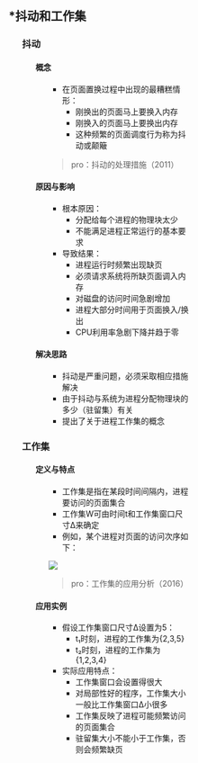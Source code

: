 <div style="float: left; width: 64%; padding: 1%;">

## *抖动和工作集  

<ul>

### 抖动  

<ul>

#### 概念

<ul>

- 在页面置换过程中出现的最糟糕情形：
  - 刚换出的页面马上要换入内存
  - 刚换入的页面马上要换出内存
  - 这种频繁的页面调度行为称为抖动或颠簸

>pro：抖动的处理措施（2011）  

</ul>

#### 原因与影响

<ul>

- 根本原因：
  - 分配给每个进程的物理块太少
  - 不能满足进程正常运行的基本要求
- 导致结果：
  - 进程运行时频繁出现缺页
  - 必须请求系统将所缺页面调入内存
  - 对磁盘的访问时间急剧增加
  - 进程大部分时间用于页面换入/换出
  - CPU利用率急剧下降并趋于零

</ul>

#### 解决思路

<ul>

- 抖动是严重问题，必须采取相应措施解决
- 由于抖动与系统为进程分配物理块的多少（驻留集）有关
- 提出了关于进程工作集的概念

</ul>

</ul>

### 工作集  

<ul>

#### 定义与特点

<ul>

- 工作集是指在某段时间间隔内，进程要访问的页面集合
- 工作集W可由时间t和工作集窗口尺寸Δ来确定
- 例如，某个进程对页面的访问次序如下：

![](https://cdn-mineru.openxlab.org.cn/model-mineru/prod/7e7650cbeee2c2313379c84decb64491b8962aec3f0e1b2705e0b3f4f6bdc05d.jpg)  

>pro：工作集的应用分析（2016）  

</ul>

#### 应用实例

<ul>

- 假设工作集窗口尺寸Δ设置为5：
  - t₁时刻，进程的工作集为{2,3,5}
  - t₂时刻，进程的工作集为{1,2,3,4}
- 实际应用特点：
  - 工作集窗口会设置得很大
  - 对局部性好的程序，工作集大小一般比工作集窗口Δ小很多
  - 工作集反映了进程可能频繁访问的页面集合
  - 驻留集大小不能小于工作集，否则会频繁缺页

</ul>

</ul>

</ul>
</div>
<div style="float: right; width: 26%; padding: 1%;">

</div>
<div style="clear: both;"></div>
